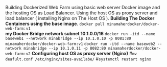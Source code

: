 Building Dockerized Web Farm using basic web server Docker image and the hosting OS as Load Balancer.
Using the host OS as proxy server and load balancer ( installing Nginx on The Host OS ). 
                    **Building The Docker Containers using the base image**.
`docker pull minamaherdocker/docker-web-farm:v1`  
                    **my Docker Bridge network subnet 10.1.0.0/16**
`docker run -itd --name baseweb1 --network minabridge --ip 10.1.0.10 -p 8081:80 minamaherdocker/docker-web-farm:v1`
`docker run -itd --name baseweb2 --network minabridge --ip 10.1.0.11 -p 8082:80 minamaherdocker/docker-web-farm:v2`
                    **Configuring host OS as proxy server (Nginx)**
#`mv deafult.conf /etc/nginx/sites-availabe/`
#`systemctl restart nginx`
